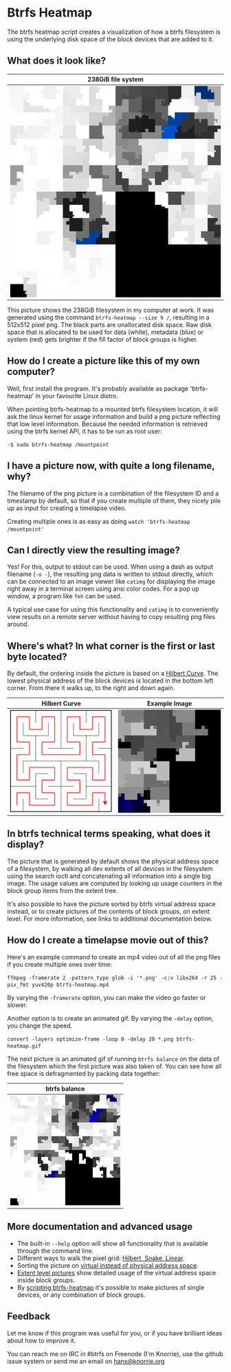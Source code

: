 Btrfs Heatmap
=============

The btrfs heatmap script creates a visualization of how a btrfs filesystem is
using the underlying disk space of the block devices that are added to it.

## What does it look like?

238GiB file system |
:--------------------------:|
![filesystem](doc/README/example-238gib.png)|


This picture shows the 238GiB filesystem in my computer at work. It was
generated using the command `btrfs-heatmap --size 9 /`, resulting in a 512x512
pixel png. The black parts are unallocated disk space. Raw disk space that is
allocated to be used for data (white), metadata (blue) or system (red) gets
brighter if the fill factor of block groups is higher.

## How do I create a picture like this of my own computer?

Well, first install the program. It's probably available as package
'btrfs-heatmap' in your favourite Linux distro.

When pointing btrfs-heatmap to a mounted btrfs filesystem location, it will ask
the linux kernel for usage information and build a png picture reflecting that
low level information.  Because the needed information is retrieved using the
btrfs kernel API, it has to be run as root user:

```
-$ sudo btrfs-heatmap /mountpoint
```

## I have a picture now, with quite a long filename, why?

The filename of the png picture is a combination of the filesystem ID and a
timestamp by default, so that if you create multiple of them, they nicely pile
up as input for creating a timelapse video.

Creating multiple ones is as easy as doing `watch 'btrfs-heatmap /mountpoint'`

## Can I directly view the resulting image?

Yes! For this, output to stdout can be used. When using a dash as output
filename (`-o -`), the resulting png data is written to stdout directly, which
can be connected to an image viewer like `catimg` for displaying the image
right away in a terminal screen using ansi color codes. For a pop up window, a
program like `feh` can be used.

A typical use case for using this functionality and `catimg` is to conveniently
view results on a remote server without having to copy resulting png files
around.

## Where's what? In what corner is the first or last byte located?

By default, the ordering inside the picture is based on a [Hilbert
Curve](doc/curves.md).  The lowest physical address of the block devices is
located in the bottom left corner.  From there it walks up, to the right and
down again.

Hilbert Curve | Example Image
:------------:|:----------:
[![Hilbert Curve](doc/README/hilbert_256.png)](doc/curves.md)|[![Mekker](doc/README/mekker.png)](doc/curves.md)

## In btrfs technical terms speaking, what does it display?

The picture that is generated by default shows the physical address space of a
filesystem, by walking all dev extents of all devices in the filesystem using
the search ioctl and concatenating all information into a single big image. The
usage values are computed by looking up usage counters in the block group items
from the extent tree.

It's also possible to have the picture sorted by btrfs virtual address space
instead, or to create pictures of the contents of block groups, on extent
level. For more information, see links to additional documentation below.

## How do I create a timelapse movie out of this?

Here's an example command to create an mp4 video out of all the png files if
you create multiple ones over time:
```
ffmpeg -framerate 2 -pattern_type glob -i '*.png' -c:v libx264 -r 25 -pix_fmt yuv420p btrfs-heatmap.mp4
```
By varying the `-framerate` option, you can make the video go faster or slower.

Another option is to create an animated gif. By varying the `-delay` option,
you change the speed.
```
convert -layers optimize-frame -loop 0 -delay 20 *.png btrfs-heatmap.gif
```

The next picture is an animated gif of running `btrfs balance` on the data of
the filesystem which the first picture was also taken of. You can see how all
free space is defragmented by packing data together:

btrfs balance |
:--------------------------:|
![animated gif balance](doc/README/animated-balance-small.gif)|

## More documentation and advanced usage

* The built-in `--help` option will show all functionality that is available
  through the command line.
* Different ways to walk the pixel grid: [Hilbert, Snake, Linear](doc/curves.md).
* Sorting the picture on [virtual instead of physical address space](doc/sort.md).
* [Extent level pictures](doc/extent.md) show detailed usage of the virtual
  address space inside block groups.
* By [scripting btrfs-heatmap](doc/scripting.md) it's possible to make pictures
  of single devices, or any combination of block groups.

## Feedback

Let me know if this program was useful for you, or if you have brilliant ideas
about how to improve it.

You can reach me on IRC in #btrfs on Freenode (I'm Knorrie), use the github
issue system or send me an email on hans@knorrie.org
